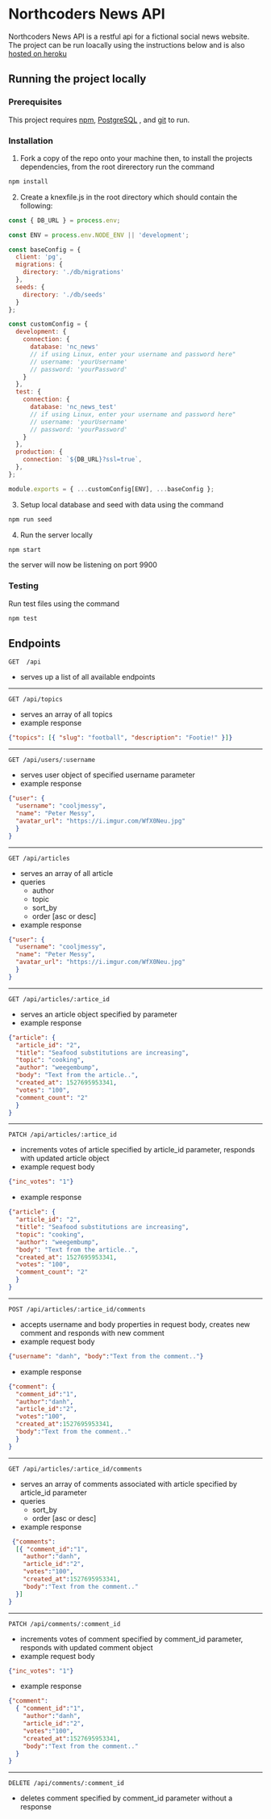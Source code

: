 # Northcoders News API

Northcoders News API is a restful api for a fictional social news website. The project can be run loacally using the instructions below and is also [hosted on heroku](https://djh-nc-news.herokuapp.com/api)

## Running the project locally

### Prerequisites
This project requires  [npm](https://www.npmjs.com/get-npm), [PostgreSQL](https://www.postgresql.org/) , and [git](https://git-scm.com/book/en/v2/Getting-Started-Installing-Git) to run. 

### Installation
1. Fork a copy of the repo onto your machine then, to install the projects dependencies, from the root direrectory run the command 
```bash
npm install
```


2. Create a knexfile.js in the root directory which should contain the following:
```js
const { DB_URL } = process.env;

const ENV = process.env.NODE_ENV || 'development';

const baseConfig = {
  client: 'pg',
  migrations: {
    directory: './db/migrations'
  },
  seeds: {
    directory: './db/seeds'
  }
};

const customConfig = {
  development: {
    connection: {
      database: 'nc_news'
      // if using Linux, enter your username and password here"
      // username: 'yourUsername'
      // password: 'yourPassword'
    }
  },
  test: {
    connection: {
      database: 'nc_news_test'
      // if using Linux, enter your username and password here"
      // username: 'yourUsername'
      // password: 'yourPassword'
    }
  },
  production: {
    connection: `${DB_URL}?ssl=true`,
  },
};

module.exports = { ...customConfig[ENV], ...baseConfig };
```
3. Setup local database and seed with data using the command
```bash
npm run seed
```
4. Run the server locally
```bash
npm start
```
the server will now be listening on port 9900

### Testing
Run test files using the command
```bash
npm test
```
## Endpoints

```http
GET  /api
```
* serves up a list of all available endpoints

---
```http
GET /api/topics
```
* serves an array of all topics
* example response
```json
{"topics": [{ "slug": "football", "description": "Footie!" }]}
```
---
```http
GET /api/users/:username
```
* serves user object of specified username parameter
* example response
```json
{"user": {
  "username": "cooljmessy",
  "name": "Peter Messy",
  "avatar_url": "https://i.imgur.com/WfX0Neu.jpg" 
  }
}
```
---
```http
GET /api/articles
```
* serves an array of all article
* queries
  * author
  * topic
  * sort_by 
  * order [asc or desc]
* example response
```json
{"user": {
  "username": "cooljmessy",
  "name": "Peter Messy",
  "avatar_url": "https://i.imgur.com/WfX0Neu.jpg"
  }
}
```
---
```http
GET /api/articles/:artice_id
```
* serves an article object specified by parameter
* example response
```json
{"article": { 
  "article_id": "2",
  "title": "Seafood substitutions are increasing",
  "topic": "cooking",
  "author": "weegembump",
  "body": "Text from the article..",
  "created_at": 1527695953341,
  "votes": "100",
  "comment_count": "2"
  }
}
```
---
```http
PATCH /api/articles/:artice_id
```
* increments votes of article specified by article_id parameter, responds with updated article object
* example request body
```json
{"inc_votes": "1"}
```
* example response
```json
{"article": {
  "article_id": "2",
  "title": "Seafood substitutions are increasing",
  "topic": "cooking",
  "author": "weegembump",
  "body": "Text from the article..",
  "created_at": 1527695953341,
  "votes": "100",
  "comment_count": "2"
  }
}
```
---
```http
POST /api/articles/:artice_id/comments
```
* accepts username and body properties in request body, creates new comment and responds with new comment
* example request body
```json
{"username": "danh", "body":"Text from the comment.."}
```
* example response
```json
{"comment": {
  "comment_id":"1",
  "author":"danh",
  "article_id":"2",
  "votes":"100",
  "created_at":1527695953341,
  "body":"Text from the comment.."
  }
}
```
---
```http
GET /api/articles/:artice_id/comments
```
* serves an array of comments associated with article specified by article_id parameter
* queries
  * sort_by 
  * order [asc or desc]
* example response
```json
 {"comments": 
  [{ "comment_id":"1",
    "author":"danh",
    "article_id":"2",
    "votes":"100",
    "created_at":1527695953341,
    "body":"Text from the comment.."
  }]
}
```
---
```http
PATCH /api/comments/:comment_id
```
* increments votes of comment specified by comment_id parameter, responds with updated comment object
* example request body
```json
{"inc_votes": "1"}
```
* example response
```json
{"comment": 
  { "comment_id":"1",
    "author":"danh",
    "article_id":"2",
    "votes":"100",
    "created_at":1527695953341,
    "body":"Text from the comment.."
  }
}
```
---
```http
DELETE /api/comments/:comment_id
```
* deletes comment specified by comment_id parameter without a response

